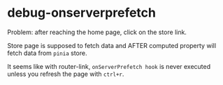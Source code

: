 # debug-onserverprefetch

Problem: after reaching the home page, click on the store link.

Store page is supposed to fetch data and AFTER computed property will fetch data from `pinia` store.

It seems like with router-link, `onServerPrefetch hook` is never executed unless you refresh the page with `ctrl+r`.